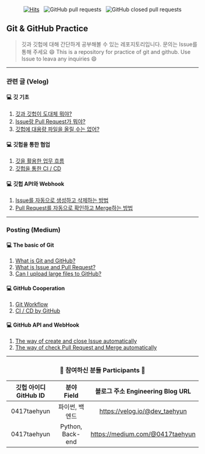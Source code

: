 <div align="center">

[![Hits](https://hits.seeyoufarm.com/api/count/incr/badge.svg?url=https%3A%2F%2Fgithub.com%2F0417taehyun%2Fgit-practice&count_bg=%233B4A60&title_bg=%232F2F2F&icon=github.svg&icon_color=%23FFFDFD&title=visitors&edge_flat=false)](https://hits.seeyoufarm.com) &nbsp; ![GitHub pull requests](https://img.shields.io/github/issues-pr/0417taehyun/git-practice) &nbsp; ![GitHub closed pull requests](https://img.shields.io/github/issues-pr-closed/0417taehyun/git-practice)
</div>

## Git & GitHub Practice
> 깃과 깃헙에 대해 간단하게 공부해볼 수 있는 레포지토리입니다. 문의는 Issue를 통해 주세요 :smile:
> This is a repository for practice of git and github. Use Issue to leava any inquiries :smile:

---

### 관련 글 (Velog)
#### :computer: 깃 기초
1. [깃과 깃헙이 도대체 뭐야?]()
2. [Issue랑 Pull Request가 뭐야?]()
3. [깃헙에 대용량 파일을 올릴 수는 없어?]()

#### :computer: 깃헙을 통한 협업
1. [깃을 활용한 업무 흐름]()
2. [깃헙을 통한 CI / CD](https://github.com/0417taehyun/workflow-test)

#### :computer: 깃헙 API와 Webhook
1. [Issue를 자동으로 생성하고 삭제하는 방법](https://github.com/0417taehyun/we-ake-up)
2. [Pull Request를 자동으로 확인하고 Merge하는 방법](https://github.com/0417taehyun/pr-test)

---

### Posting (Medium)
#### :computer: The basic of Git
1. [What is Git and GitHub?]()
2. [What is Issue and Pull Request?]()
3. [Can I upload large files to GitHub?]()

#### :computer: GitHub Cooperation
1. [Git Workflow]()
2. [CI / CD by GitHub](https://github.com/0417taehyun/workflow-test)

#### :computer: GitHub API and WebHook
1. [The way of create and close Issue automatically](https://github.com/0417taehyun/we-ake-up)
2. [The way of check Pull Request and Merge automatically](https://github.com/0417taehyun/pr-test)

---
<div align="center">

### :clap: 참여하신 분들 Participants :clap:

|깃헙 아이디 GitHub ID|분야 Field|블로그 주소 Engineering Blog URL|
|:---:|:---:|:---:|
|0417taehyun|파이썬, 백엔드|https://velog.io/@dev_taehyun|
|0417taehyun|Python, Back-end|https://medium.com/@0417taehyun|
</div>
